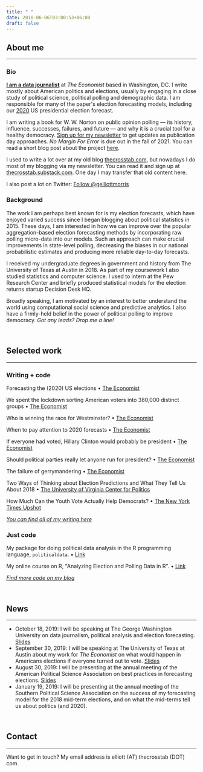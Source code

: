 ```yaml
---
title: " "
date: 2018-06-06T03:00:53+06:00
draft: false
---
```


## About me
---

### Bio

**[I am a data journalist](https://mediadirectory.economist.com/people/g-elliott-morris-2/)** at _The Economist_ based in Washington, DC. I write mostly about American politics and elections, usually by engaging in a close study of political science, political polling and demographic data. I am responsible for many of the paper's election forecasting models, including our [2020](https://projects.economist.com/us-2020-forecast/president) US presidential election forecast.

I am writing a book for W. W. Norton on public opinion polling &#8212; its history, influence, successes, failures, and future &#8212; and why it is a crucial tool for a healthy democracy. [Sign up for my newsletter](https://thecrosstab.substack.com) to get updates as publication day approaches. *No Margin For Error* is due out in the fall of 2021. You can read a short blog post about the project [here](https://thecrosstab.substack.com/p/im-writing-a-book-about-polls-and).

I used to write a lot over at my old blog [thecrosstab.com](https://www.thecrosstab.com), but nowadays I do most of my blogging via my newsletter. You can read it and sign up at [thecrosstab.substack.com](https://thecrosstab.substack.com). One day I may transfer that old content here.

I also post a lot on Twitter: <a href="https://twitter.com/gelliottmorris?ref_src=twsrc%5Etfw" class="twitter-follow-button" data-show-count="true">Follow @gelliottmorris</a><script async src="https://platform.twitter.com/widgets.js" charset="utf-8"></script>


### Background

The work I am perhaps best known for is my election forecasts, which have enjoyed varied success since I began blogging about political statistics in 2015. These days, I am interested in how we can improve over the popular aggregation-based election forecasting methods by incorporating raw polling micro-data into our models. Such an approach can make crucial improvements in state-level polling, decreasing the biases in our national probabilistic estimates and producing more reliable day-to-day forecasts.

I received my undergraduate degrees in government and history from The University of Texas at Austin in 2018. As part of my coursework I also studied statistics and computer science. I used to intern at the Pew Research Center and briefly produced statistical models for the election returns startup Decision Desk HQ.

Broadly speaking, I am motivated by an interest to better understand the world using computational social science and predictive analytics. I also have a firmly-held belief in the power of political polling to improve democracy. _Got any leads? Drop me a line!_ 

<br>


## Selected work
---


### Writing + code

Forecasting the (2020) US elections • [The Economist](https://projects.economist.com/us-2020-forecast/president)

We spent the lockdown sorting American voters into 380,000 distinct groups • [The Economist](https://www.economist.com/united-states/2020/05/02/we-spent-the-lockdown-sorting-american-voters-into-380000-distinct-groups)

Who is winning the race for Westminster? • [The Economist](https://www.economist.com/graphic-detail/2019/10/11/who-is-winning-the-race-for-westminster)

When to pay attention to 2020 forecasts • [The Economist](https://www.economist.com/democracy-in-america/2019/07/26/when-to-pay-attention-to-2020-forecasts)

If everyone had voted, Hillary Clinton would probably be president • [The Economist](https://www.economist.com/graphic-detail/2019/07/06/if-everyone-had-voted-hillary-clinton-would-probably-be-president)

Should political parties really let anyone run for president? • [The Economist](https://www.economist.com/united-states/2019/07/25/should-political-parties-really-let-anyone-run-for-president)

The failure of gerrymandering • [The Economist](https://www.economist.com/graphic-detail/2019/01/05/the-failure-of-gerrymandering)

Two Ways of Thinking about Election Predictions and What They Tell Us About 2018 • [The University of Virginia Center for Politics](http://www.centerforpolitics.org/crystalball/articles/two-ways-of-thinking-about-election-predictions-and-what-they-tell-us-about-2018/)

How Much Can the Youth Vote Actually Help Democrats? • [The New York Times Upshot](https://www.nytimes.com/2017/09/14/upshot/how-much-can-the-youth-vote-actually-help-democrats.html)


_[You can find all of my writing here](/writing/)_


### Just code

My package for doing political data analysis in the R programming language, `politicaldata`. • [Link](https://github.com/elliottmorris/politicaldata)

My online course on R, "Analyzing Election and Polling Data in R". • [Link](https://www.datacamp.com/courses/analyzing-election-and-polling-data-in-r)

_[Find more code on my blog](https://www.thecrosstab.com/project/)_


<br>


## News
---

* October 18, 2019: I will be speaking at The George Washington University on data journalism, political analysis and election forecasting. [Slides](https://www.gelliottmorris.com/slides/2019-10-18-gw/#1)
* September 30, 2019: I will be speaking at The University of Texas at Austin about my work for _The Economist_ on what would happen in Americans elections if everyone turned out to vote. [Slides](https://www.gelliottmorris.com/slides/2019-09-30-utaustin/#1)
* August 30, 2019: I will be presenting at the annual meeting of the American Political Science Association on best practices in forecasting elections. [Slides](https://www.gelliottmorris.com/slides/2019-08-30-apsa/#1)
* January 19, 2019: I will be presenting at the annual meeting of the Southern Political Science Association on the success of my forecasting model for the 2018 mid-term elections, and on what the mid-terms tell us about politics (and 2020).


<br>


## Contact
---

Want to get in touch? My email address is elliott (AT) thecrosstab (DOT) com.
